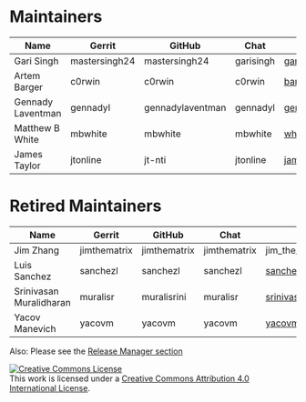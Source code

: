 Maintainers
===========


| Name                      | Gerrit              | GitHub           | Chat        | email                     |
|---------------------------|---------------------|------------------|-------------|---------------------------|
| Gari Singh                | mastersingh24       | mastersingh24    | garisingh   | gari.r.singh@gmail.com    |
| Artem Barger              | c0rwin              | c0rwin           | c0rwin      | bartem@il.ibm.com         |
| Gennady Laventman         | gennadyl            | gennadylaventman | gennadyl    | gennady@il.ibm.com        |
| Matthew B White           | mbwhite             | mbwhite          | mbwhite     | whitemat@uk.ibm.com       |
| James Taylor              | jtonline            | jt-nti           | jtonline    | jamest@uk.ibm.com         |


Retired Maintainers
===================

| Name                      | Gerrit              | GitHub           | Chat     | email                                     |
|--------------|------------|---------------------|----------------|--------------------------------------------------------|
| Jim Zhang                 | jimthematrix        | jimthematrix     | jimthematrix   | jim\_the\_matrix@hotmail.com        |
| Luis Sanchez              | sanchezl            | sanchezl         | sanchezl       | sanchezl@us.ibm.com                 |
| Srinivasan Muralidharan   | muralisr            | muralisrini      | muralisr       | srinivasan.muralidharan99@gmail.com |
| Yacov Manevich            | yacovm              | yacovm           | yacovm         | yacovm@il.ibm.com                   |


Also: Please see the [Release Manager section](https://github.com/hyperledger/fabric/blob/master/docs/source/MAINTAINERS.rst)

<a rel="license" href="http://creativecommons.org/licenses/by/4.0/"><img alt="Creative Commons License" style="border-width:0" src="https://i.creativecommons.org/l/by/4.0/88x31.png" /></a><br />This work is licensed under a <a rel="license" href="http://creativecommons.org/licenses/by/4.0/">Creative Commons Attribution 4.0 International License</a>.

